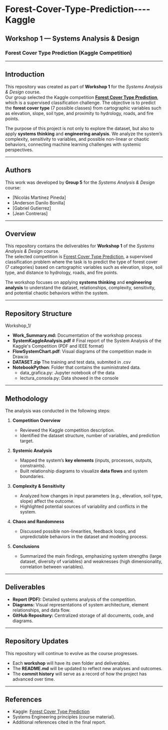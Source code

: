 # Forest-Cover-Type-Prediction----Kaggle

## Workshop 1 — Systems Analysis & Design  
### Forest Cover Type Prediction (Kaggle Competition)  

---

## Introduction  
This repository was created as part of **Workshop 1** for the *Systems Analysis & Design* course.  
Our group selected the Kaggle competition **[Forest Cover Type Prediction](https://www.kaggle.com/competitions/forest-cover-type-prediction)**, which is a supervised classification challenge. The objective is to predict the **forest cover type** (7 possible classes) from cartographic variables such as elevation, slope, soil type, and proximity to hydrology, roads, and fire points.  

The purpose of this project is not only to explore the dataset, but also to apply **systems thinking** and **engineering analysis**. We analyze the system’s complexity, sensitivity to variables, and possible non-linear or chaotic behaviors, connecting machine learning challenges with systemic perspectives.  

---

## Authors  
This work was developed by **Group 5** for the *Systems Analysis & Design* course:  
- [Nicolás Martínez Pineda]  
- [Anderson Danilo Bonilla]  
- [Gabriel Gutierrez]  
- [Jean Contreras]  

---


## Overview  
This repository contains the deliverables for **Workshop 1** of the *Systems Analysis & Design* course.  
The selected competition is [Forest Cover Type Prediction](https://www.kaggle.com/competitions/forest-cover-type-prediction), a supervised classification problem where the task is to predict the type of forest cover (7 categories) based on cartographic variables such as elevation, slope, soil type, and distance to hydrology, roads, and fire points.  

The workshop focuses on applying **systems thinking** and **engineering analysis** to understand the dataset, relationships, complexity, sensitivity, and potential chaotic behaviors within the system.  

---

## Repository Structure  
Workshop_1/
 - **Work_Summary.md:** Documentation of the workshop process
 - **SystemKaggleAnalysis.pdf** # Final report of the System Analysis of the Kaggle's Competition (PDF and IEEE format)
 - **FlowSystemChart.pdf**: Visual diagrams of the competition made in Draw.io
 - **DATASET.zip** The training and test data, submited in .csv
- **NotebookPython**: Folder that contains the suministrated data.
    - data_grafica.py: Jupyter notebook of the data
    - lectura_consola.py: Data showed in the console

---

## Methodology  
The analysis was conducted in the following steps:  

1. **Competition Overview**  
   - Reviewed the Kaggle competition description.  
   - Identified the dataset structure, number of variables, and prediction target.  

2. **Systemic Analysis**  
   - Mapped the system’s **key elements** (inputs, processes, outputs, constraints).  
   - Built relationship diagrams to visualize **data flows** and system boundaries.  

3. **Complexity & Sensitivity**  
   - Analyzed how changes in input parameters (e.g., elevation, soil type, slope) affect the outcome.  
   - Highlighted potential sources of variability and conflicts in the system.  

4. **Chaos and Randomness**  
   - Discussed possible non-linearities, feedback loops, and unpredictable behaviors in the dataset and modeling process.  

5. **Conclusions**  
   - Summarized the main findings, emphasizing system strengths (large dataset, diversity of variables) and weaknesses (high dimensionality, correlation between variables).  

---

## Deliverables  
- **Report (PDF):** Detailed systems analysis of the competition.  
- **Diagrams:** Visual representations of system architecture, element relationships, and data flow.  
- **GitHub Repository:** Centralized storage of all documents, code, and diagrams.  

---

## Repository Updates  
This repository will continue to evolve as the course progresses.  
- Each **workshop** will have its own folder and deliverables.  
- The **README.md** will be updated to reflect new analyses and outcomes.  
- The **commit history** will serve as a record of how the project has advanced over time.  

---

## References  
- Kaggle: [Forest Cover Type Prediction](https://www.kaggle.com/competitions/forest-cover-type-prediction)  
- Systems Engineering principles (course material).  
- Additional references cited in the final report.  
